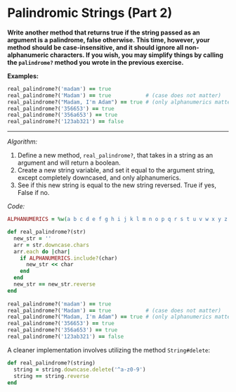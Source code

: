 # Palindromic Strings (Part 2)

**Write another method that returns true if the string passed as an argument is a palindrome, false otherwise. This time, however, your method should be case-insensitive, and it should ignore all non-alphanumeric characters. If you wish, you may simplify things by calling the `palindrome?` method you wrote in the previous exercise.**

**Examples:**

```ruby
real_palindrome?('madam') == true
real_palindrome?('Madam') == true           # (case does not matter)
real_palindrome?("Madam, I'm Adam") == true # (only alphanumerics matter)
real_palindrome?('356653') == true
real_palindrome?('356a653') == true
real_palindrome?('123ab321') == false
```

---

*Algorithm:*

1. Define a new method, `real_palindrome?`, that takes in a string as an argument and will return a boolean.
2. Create a new string variable, and set it equal to the argument string, except completely downcased, and only alphanumerics.
3. See if this new string is equal to the new string reversed. True if yes, False if no.

*Code:*

```ruby
ALPHANUMERICS = %w(a b c d e f g h i j k l m n o p q r s t u v w x y z 1 2 3 4 5 6 7 8 9 0)

def real_palindrome?(str)
  new_str = ''
  arr = str.downcase.chars
  arr.each do |char|
    if ALPHANUMERICS.include?(char) 
      new_str << char
    end
  end
  new_str == new_str.reverse
end
  
real_palindrome?('madam') == true
real_palindrome?('Madam') == true           # (case does not matter)
real_palindrome?("Madam, I'm Adam") == true # (only alphanumerics matter)
real_palindrome?('356653') == true
real_palindrome?('356a653') == true
real_palindrome?('123ab321') == false
```

A cleaner implementation involves utilizing the method `String#delete`:

```ruby
def real_palindrome?(string)
  string = string.downcase.delete('^a-z0-9')
  string == string.reverse
end
```

